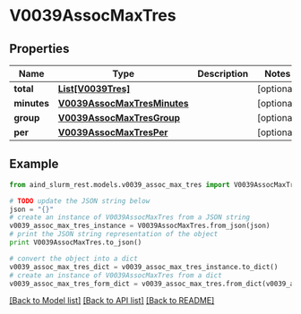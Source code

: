 # V0039AssocMaxTres


## Properties

Name | Type | Description | Notes
------------ | ------------- | ------------- | -------------
**total** | [**List[V0039Tres]**](V0039Tres.md) |  | [optional] 
**minutes** | [**V0039AssocMaxTresMinutes**](V0039AssocMaxTresMinutes.md) |  | [optional] 
**group** | [**V0039AssocMaxTresGroup**](V0039AssocMaxTresGroup.md) |  | [optional] 
**per** | [**V0039AssocMaxTresPer**](V0039AssocMaxTresPer.md) |  | [optional] 

## Example

```python
from aind_slurm_rest.models.v0039_assoc_max_tres import V0039AssocMaxTres

# TODO update the JSON string below
json = "{}"
# create an instance of V0039AssocMaxTres from a JSON string
v0039_assoc_max_tres_instance = V0039AssocMaxTres.from_json(json)
# print the JSON string representation of the object
print V0039AssocMaxTres.to_json()

# convert the object into a dict
v0039_assoc_max_tres_dict = v0039_assoc_max_tres_instance.to_dict()
# create an instance of V0039AssocMaxTres from a dict
v0039_assoc_max_tres_form_dict = v0039_assoc_max_tres.from_dict(v0039_assoc_max_tres_dict)
```
[[Back to Model list]](../README.md#documentation-for-models) [[Back to API list]](../README.md#documentation-for-api-endpoints) [[Back to README]](../README.md)



